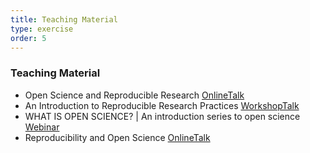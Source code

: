 ```yaml
---
title: Teaching Material  
type: exercise
order: 5
---
```


### **Teaching Material**

- Open Science and Reproducible Research [OnlineTalk](https://www.youtube.com/watch?v=KE9jsXxI6No)
- An Introduction to Reproducible Research Practices [WorkshopTalk](https://www.youtube.com/watch?v=VjDM-XsoHUQ)
- WHAT IS OPEN SCIENCE? | An introduction series to open science [Webinar](ihttps://www.youtube.com/watch?v=mVCDkhxxUgg) 
- Reproducibility and Open Science [OnlineTalk](https://www.youtube.com/watch?v=VjDM-XsoHUQ)
